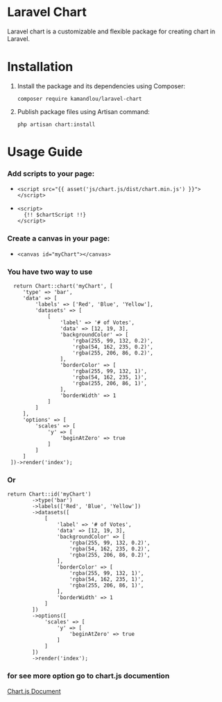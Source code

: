 # Laravel Chart

Laravel chart is a customizable and flexible package for creating chart in Laravel.

# Installation

1. Install the package and its dependencies using Composer:

   `composer require kamandlou/laravel-chart`
2. Publish package files using Artisan command:

   `php artisan chart:install`

# Usage Guide

### Add scripts to your page:
- `<script src="{{ asset('js/chart.js/dist/chart.min.js') }}"></script>`
- ```
  <script>
    {!! $chartScript !!}
  </script>
  ```
### Create a canvas in your page:
- `<canvas id="myChart"></canvas>`
### You have two way to use
   ```
     return Chart::chart('myChart', [
        'type' => 'bar',
        'data' => [
            'labels' => ['Red', 'Blue', 'Yellow'],
            'datasets' => [
                [
                    'label' => '# of Votes',
                    'data' => [12, 19, 3],
                    'backgroundColor' => [
                        'rgba(255, 99, 132, 0.2)',
                        'rgba(54, 162, 235, 0.2)',
                        'rgba(255, 206, 86, 0.2)',
                    ],
                    'borderColor' => [
                        'rgba(255, 99, 132, 1)',
                        'rgba(54, 162, 235, 1)',
                        'rgba(255, 206, 86, 1)',
                    ],
                    'borderWidth' => 1
                ]
            ]
        ],
        'options' => [
            'scales' => [
                'y' => [
                    'beginAtZero' => true
                ]
            ]
        ]
    ])->render('index');
   ```
### Or
```
return Chart::id('myChart')
        ->type('bar')
        ->labels(['Red', 'Blue', 'Yellow'])
        ->datasets([
            [
                'label' => '# of Votes',
                'data' => [12, 19, 3],
                'backgroundColor' => [
                    'rgba(255, 99, 132, 0.2)',
                    'rgba(54, 162, 235, 0.2)',
                    'rgba(255, 206, 86, 0.2)',
                ],
                'borderColor' => [
                    'rgba(255, 99, 132, 1)',
                    'rgba(54, 162, 235, 1)',
                    'rgba(255, 206, 86, 1)',
                ],
                'borderWidth' => 1
            ]
        ])
        ->options([
            'scales' => [
                'y' => [
                    'beginAtZero' => true
                ]
            ]
        ])
        ->render('index');
```
### for see more option go to chart.js documention

[Chart.js Document](https://www.chartjs.org/docs/latest/getting-started/)
